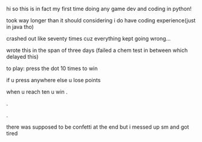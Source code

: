 hi so this is in fact my first time doing any game dev and coding in python!

took way longer than it should considering i do have coding experience(just in java tho)

crashed out like seventy times cuz everything kept going wrong...

wrote this in the span of three days (failed a chem test in between which delayed this)

to play: press the dot 10 times to win

if u press anywhere else u lose points

when u reach ten u win
.

.

.

there was supposed to be confetti at the end but i messed up sm and got tired
